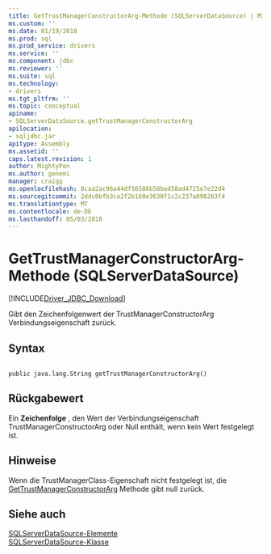 ```yaml
---
title: GetTrustManagerConstructorArg-Methode (SQLServerDataSource) | Microsoft Docs
ms.custom: ''
ms.date: 01/19/2018
ms.prod: sql
ms.prod_service: drivers
ms.service: ''
ms.component: jdbc
ms.reviewer: ''
ms.suite: sql
ms.technology:
- drivers
ms.tgt_pltfrm: ''
ms.topic: conceptual
apiname:
- SQLServerDataSource.getTrustManagerConstructorArg
apilocation:
- sqljdbc.jar
apitype: Assembly
ms.assetid: ''
caps.latest.revision: 1
author: MightyPen
ms.author: genemi
manager: craigg
ms.openlocfilehash: 8caa2ac96a44df56586b58bad58ad4725e7e22d4
ms.sourcegitcommit: 2ddc0bfb3ce2f2b160e3638f1c2c237a898263f4
ms.translationtype: MT
ms.contentlocale: de-DE
ms.lasthandoff: 05/03/2018
---
```

# <a name="gettrustmanagerconstructorarg-method-sqlserverdatasource"></a>GetTrustManagerConstructorArg-Methode (SQLServerDataSource)
[!INCLUDE[Driver_JDBC_Download](../../../includes/driver_jdbc_download.md)]

  Gibt den Zeichenfolgenwert der TrustManagerConstructorArg Verbindungseigenschaft zurück.
  
## <a name="syntax"></a>Syntax  
  
```  
  
public java.lang.String getTrustManagerConstructorArg()  
```  
  
## <a name="return-value"></a>Rückgabewert  
 Ein **Zeichenfolge** , den Wert der Verbindungseigenschaft TrustManagerConstructorArg oder Null enthält, wenn kein Wert festgelegt ist.  
  
## <a name="remarks"></a>Hinweise  
 Wenn die TrustManagerClass-Eigenschaft nicht festgelegt ist, die [GetTrustManagerConstructorArg](../../../connect/jdbc/reference/gettrustmanagerconstructorarg-method-sqlserverdatasource.md) Methode gibt null zurück.  
  
## <a name="see-also"></a>Siehe auch  
 [SQLServerDataSource-Elemente](../../../connect/jdbc/reference/sqlserverdatasource-members.md)   
 [SQLServerDataSource-Klasse](../../../connect/jdbc/reference/sqlserverdatasource-class.md)  
  
  
